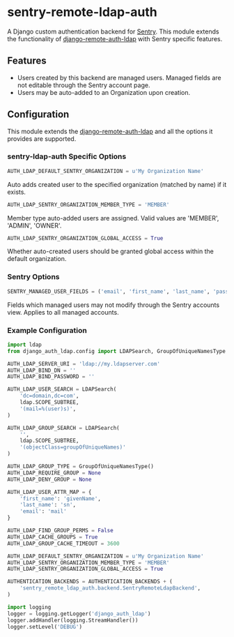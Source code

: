 # sentry-remote-ldap-auth

A Django custom authentication backend for [Sentry](https://github.com/getsentry/sentry). This module extends the functionality of [django-remote-auth-ldap](https://pythonhosted.org/django-remote-auth-ldap/) with Sentry specific features.

## Features
* Users created by this backend are managed users. Managed fields are not editable through the Sentry account page.
* Users may be auto-added to an Organization upon creation.

## Configuration
This module extends the [django-remote-auth-ldap](https://pythonhosted.org/django-remote-auth-ldap/) and all the options it provides are supported.

### sentry-ldap-auth Specific Options

```Python
AUTH_LDAP_DEFAULT_SENTRY_ORGANIZATION = u'My Organization Name'
```
Auto adds created user to the specified organization (matched by name) if it exists.

```Python
AUTH_LDAP_SENTRY_ORGANIZATION_MEMBER_TYPE = 'MEMBER'
```
Member type auto-added users are assigned. Valid values are 'MEMBER', 'ADMIN', 'OWNER'.

```Python
AUTH_LDAP_SENTRY_ORGANIZATION_GLOBAL_ACCESS = True
```
Whether auto-created users should be granted global access within the default organization.

### Sentry Options

```Python
SENTRY_MANAGED_USER_FIELDS = ('email', 'first_name', 'last_name', 'password', )
```

Fields which managed users may not modify through the Sentry accounts view. Applies to all managed accounts.

### Example Configuration

```Python
import ldap
from django_auth_ldap.config import LDAPSearch, GroupOfUniqueNamesType

AUTH_LDAP_SERVER_URI = 'ldap://my.ldapserver.com'
AUTH_LDAP_BIND_DN = ''
AUTH_LDAP_BIND_PASSWORD = ''

AUTH_LDAP_USER_SEARCH = LDAPSearch(
    'dc=domain,dc=com',
    ldap.SCOPE_SUBTREE,
    '(mail=%(user)s)',
)

AUTH_LDAP_GROUP_SEARCH = LDAPSearch(
    '',
    ldap.SCOPE_SUBTREE,
    '(objectClass=groupOfUniqueNames)'
)

AUTH_LDAP_GROUP_TYPE = GroupOfUniqueNamesType()
AUTH_LDAP_REQUIRE_GROUP = None
AUTH_LDAP_DENY_GROUP = None

AUTH_LDAP_USER_ATTR_MAP = {
    'first_name': 'givenName',
    'last_name': 'sn',
    'email': 'mail'
}

AUTH_LDAP_FIND_GROUP_PERMS = False
AUTH_LDAP_CACHE_GROUPS = True
AUTH_LDAP_GROUP_CACHE_TIMEOUT = 3600

AUTH_LDAP_DEFAULT_SENTRY_ORGANIZATION = u'My Organization Name'
AUTH_LDAP_SENTRY_ORGANIZATION_MEMBER_TYPE = 'MEMBER'
AUTH_LDAP_SENTRY_ORGANIZATION_GLOBAL_ACCESS = True

AUTHENTICATION_BACKENDS = AUTHENTICATION_BACKENDS + (
    'sentry_remote_ldap_auth.backend.SentryRemoteLdapBackend',
)

import logging
logger = logging.getLogger('django_auth_ldap')
logger.addHandler(logging.StreamHandler())
logger.setLevel('DEBUG')
```
